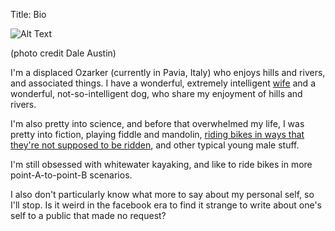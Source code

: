 Title: Bio

![Alt Text](/images/styron.jpg)

(photo credit Dale Austin)


I'm a displaced Ozarker (currently in Pavia, Italy) who enjoys hills and 
rivers, and associated things. I have a wonderful, extremely intelligent 
[wife][ls] and a wonderful, not-so-intelligent dog, who share my enjoyment of 
hills and rivers.

I'm also pretty into science, and before that overwhelmed my life, I was
pretty into fiction, playing fiddle and mandolin, [riding bikes in ways that 
they're not supposed to be ridden][mc], and other typical young male stuff.

I'm still obsessed with whitewater kayaking, and like to ride bikes in more
point-A-to-point-B scenarios.

I also don't particularly know what more to say about my personal self, 
so I'll stop. Is it weird in the facebook era to find it strange to write 
about one's self to a public that made no request?

[ls]: https://www.usgs.gov/staff-profiles/lydia-m-staisch

[mc]: https://www.youtube.com/watch?v=Z19zFlPah-o
